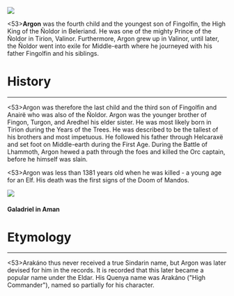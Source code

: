 ![](characters/galadriel/7.jpg)

<53>**Argon** was the fourth child and the youngest son of Fingolfin, the High King of the Ñoldor in Beleriand. He was one of the mighty Prince of the Ñoldor in Tirion, Valinor. Furthermore, Argon grew up in Valinor, until later, the Ñoldor went into exile for Middle-earth where he journeyed with his father Fingolfin and his siblings.

# History
---

<53>Argon was therefore the last child and the third son of Fingolfin and Anairë who was also of the Ñoldor. Argon was the younger brother of Fingon, Turgon, and Aredhel his elder sister. He was most likely born in Tirion during the Years of the Trees. He was described to be the tallest of his brothers and most impetuous. He followed his father through Helcaraxë and set foot on Middle-earth during the First Age. During the Battle of Lhammoth, Argon hewed a path through the foes and killed the Orc captain, before he himself was slain.

<53>Argon was less than 1381 years old when he was killed - a young age for an Elf. His death was the first signs of the Doom of Mandos.

![](characters/galadriel/2.jpg)

#### Galadriel in Aman

# Etymology

---

<53>Arakáno thus never received a true Sindarin name, but Argon was later devised for him in the records. It is recorded that this later became a popular name under the Eldar. His Quenya name was Arakáno ("High Commander"), named so partially for his character.
